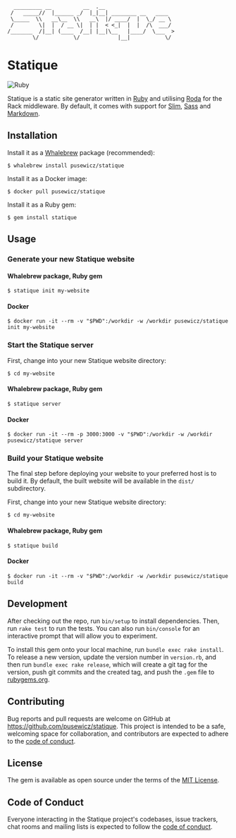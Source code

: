 ```
  _________ __          __  .__
 /   _____//  |______ _/  |_|__| ________ __   ____
 \_____  \\   __\__  \\   __\  |/ ____/  |  \_/ __ \
 /        \|  |  / __ \|  | |  < <_|  |  |  /\  ___/
/_______  /|__| (____  /__| |__|\__   |____/  \___  >
        \/           \/            |__|           \/
```

# Statique

![Ruby](https://github.com/pusewicz/statique/actions/workflows/main.yml/badge.svg)

Statique is a static site generator written in [Ruby](https://www.ruby-lang.org/) and utilising [Roda](https://roda.jeremyevans.net/) for the Rack middleware. By default, it comes with support for [Slim](http://slim-lang.com/), [Sass](https://sass-lang.com/) and [Markdown](https://daringfireball.net/projects/markdown/).

## Installation

Install it as a [Whalebrew](https://github.com/whalebrew/whalebrew) package (recommended):

    $ whalebrew install pusewicz/statique
    
Install it as a Docker image:

    $ docker pull pusewicz/statique

Install it as a Ruby gem:

    $ gem install statique

## Usage

### Generate your new Statique website

#### Whalebrew package, Ruby gem

    $ statique init my-website
    
#### Docker

    $ docker run -it --rm -v "$PWD":/workdir -w /workdir pusewicz/statique init my-website
    
### Start the Statique server

First, change into your new Statique website directory:

    $ cd my-website
    
#### Whalebrew package, Ruby gem

    $ statique server
    
#### Docker

    $ docker run -it --rm -p 3000:3000 -v "$PWD":/workdir -w /workdir pusewicz/statique server
    
### Build your Statique website

The final step before deploying your website to your preferred host is to build it. By default, the built website will be available in the `dist/` subdirectory.

First, change into your new Statique website directory:

    $ cd my-website
    
#### Whalebrew package, Ruby gem

    $ statique build
    
#### Docker

    $ docker run -it --rm -v "$PWD":/workdir -w /workdir pusewicz/statique build

## Development

After checking out the repo, run `bin/setup` to install dependencies. Then, run `rake test` to run the tests. You can also run `bin/console` for an interactive prompt that will allow you to experiment.

To install this gem onto your local machine, run `bundle exec rake install`. To release a new version, update the version number in `version.rb`, and then run `bundle exec rake release`, which will create a git tag for the version, push git commits and the created tag, and push the `.gem` file to [rubygems.org](https://rubygems.org).

## Contributing

Bug reports and pull requests are welcome on GitHub at https://github.com/pusewicz/statique. This project is intended to be a safe, welcoming space for collaboration, and contributors are expected to adhere to the [code of conduct](https://github.com/pusewicz/statique/blob/main/CODE_OF_CONDUCT.md).

## License

The gem is available as open source under the terms of the [MIT License](https://opensource.org/licenses/MIT).

## Code of Conduct

Everyone interacting in the Statique project's codebases, issue trackers, chat rooms and mailing lists is expected to follow the [code of conduct](https://github.com/pusewicz/statique/blob/main/CODE_OF_CONDUCT.md).
